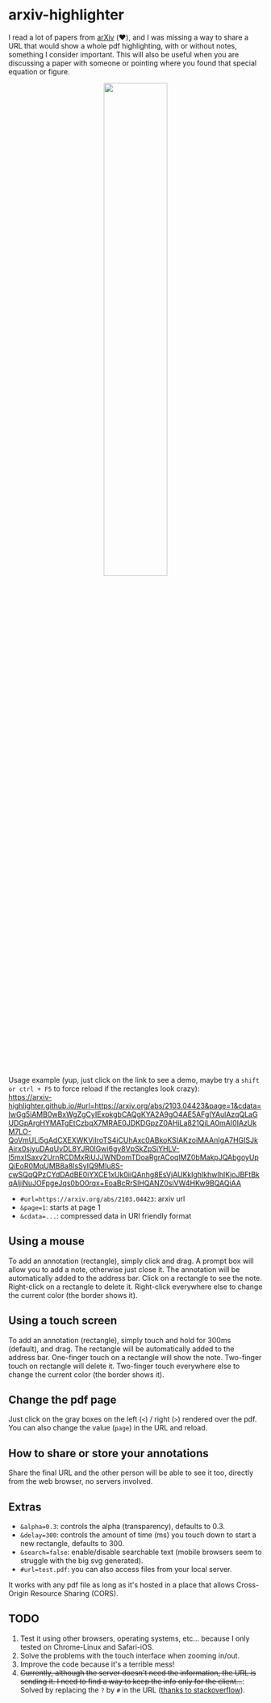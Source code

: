 # arxiv-highlighter

I read a lot of papers from [arXiv](https://arxiv.org/) (:heart:), and I was missing a way to share a URL that would show a whole pdf highlighting, with or without notes, something I consider important. This will also be useful when you are discussing a paper with someone or pointing where you found that special equation or figure. 


<p align="center">
<img src="https://user-images.githubusercontent.com/6606382/218593704-e5831beb-d88e-428e-abac-b6f9c17ae66a.png" width=50% height=50%>
</p>

Usage example (yup, just click on the link to see a demo, maybe try a `shift or ctrl + F5` to force reload if the rectangles look crazy):    
<a href="https://arxiv-highlighter.github.io/#url=https://arxiv.org/abs/2103.04423&page=1&cdata=IwGg5iAMB0wBxWgZgCyIExpkgbCAQgKYA2A9gO4AE5AFgIYAulAzqQLaGUDGpArgHYMATgEtCzbqX7MRAE0JDKDGpzZ0AHiLa821QiLA0mAI0IAzUkM7LO-QoVmULi5gAdCXEXWKViIroTS4iCUhAxc0ABkoKSIAKzoiMAAnIgA7HGISJkAirx0sjyuDAqUvDL8YJR0lGwi6gy8VpSkZpSiYHLV-I5mxISaxv2UrnRCDMxRiUJJWNDomTDoaRgrACoqlMZ0bMakpJQAbgoyUpQiEoR0MqUMB8a8IsSyIQ9MIu8S-cwSQqQPzCYdDAdBE0iYXCE1xUk0iiQAnhg8EsVjAUKklghIkhwIhIKjoJBFtBkqAljiNuJOFpgeJqs0bO0rqx+EoaBcRrSlHQANZ0siVW4HKw9BQAQiAA">https://arxiv-highlighter.github.io/#url=https://arxiv.org/abs/2103.04423&page=1&cdata=IwGg5iAMB0wBxWgZgCyIExpkgbCAQgKYA2A9gO4AE5AFgIYAulAzqQLaGUDGpArgHYMATgEtCzbqX7MRAE0JDKDGpzZ0AHiLa821QiLA0mAI0IAzUkM7LO-QoVmULi5gAdCXEXWKViIroTS4iCUhAxc0ABkoKSIAKzoiMAAnIgA7HGISJkAirx0sjyuDAqUvDL8YJR0lGwi6gy8VpSkZpSiYHLV-I5mxISaxv2UrnRCDMxRiUJJWNDomTDoaRgrACoqlMZ0bMakpJQAbgoyUpQiEoR0MqUMB8a8IsSyIQ9MIu8S-cwSQqQPzCYdDAdBE0iYXCE1xUk0iiQAnhg8EsVjAUKklghIkhwIhIKjoJBFtBkqAljiNuJOFpgeJqs0bO0rqx+EoaBcRrSlHQANZ0siVW4HKw9BQAQiAA</a>

* `#url=https://arxiv.org/abs/2103.04423`: arxiv url
* `&page=1`: starts at page 1
* `&cdata=...`: compressed data in URI friendly format

## Using a mouse
To add an annotation (rectangle), simply click and drag. A prompt box will allow you to add a note, otherwise just close it. The annotation will be automatically added to the address bar. Click on a rectangle to see the note. Right-click on a rectangle to delete it. Right-click everywhere else to change the current color (the border shows it).

## Using a touch screen
To add an annotation (rectangle), simply touch and hold for 300ms (default), and drag. The rectangle will be automatically added to the address bar. One-finger touch on a rectangle will show the note. Two-finger touch on rectangle will delete it. Two-finger touch everywhere else to change the current color (the border shows it).

## Change the pdf page
Just click on the gray boxes on the left (`<`) / right (`>`) rendered over the pdf. You can also change the value (`page`) in the URL and reload.

## How to share or store your annotations
Share the final URL and the other person will be able to see it too, directly from the web browser, no servers involved.


## Extras
* `&alpha=0.3`: controls the alpha (transparency), defaults to 0.3.
* `&delay=300`: controls the amount of time (ms) you touch down to start a new rectangle, defaults to 300.
* `&search=false`: enable/disable searchable text (mobile browsers seem to struggle with the big svg generated).
* `#url=test.pdf`: you can also access files from your local server.

It works with any pdf file as long as it's hosted in a place that allows Cross-Origin Resource Sharing (CORS).

## TODO
1. Test it using other browsers, operating systems, etc... because I only tested on Chrome-Linux and Safari-iOS.
2. Solve the problems with the touch interface when zooming in/out.
3. Improve the code because it's a terrible mess!
4. ~~Currently, although the server doesn't need the information, the URL is sending it. I need to find a way to keep the info only for the client...~~: Solved by replacing the `?` by `#` in the URL ([thanks to stackoverflow](https://stackoverflow.com/a/68170088)).
